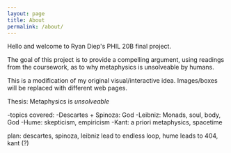 ```yaml
---
layout: page
title: About
permalink: /about/
---
```


Hello and welcome to Ryan Diep's PHIL 20B final project.

The goal of this project is to provide a compelling argument, using readings from the coursework, as to why metaphysics is unsolveable by humans.

This is a modification of my original visual/interactive idea. Images/boxes will be replaced with different web pages.

Thesis: Metaphysics is *unsolveable*

-topics covered: 
	-Descartes + Spinoza: God
	-Leibniz: Monads, soul, body, God
	-Hume: skepticism, empiricism
	-Kant: a priori metaphysics, spacetime

plan: descartes, spinoza, leibniz lead to endless loop, hume leads to 404, kant (?)